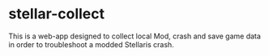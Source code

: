 # stellar-collect

This is a web-app designed to collect local Mod, crash and save game data in order to troubleshoot a modded Stellaris crash.
